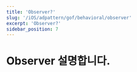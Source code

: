 ```yaml
---
title: 'Observer?'
slug: '/iOS/adpattern/gof/behavioral/observer'
excerpt: 'Observer?'
sidebar_position: 7
---
```


# Observer 설명합니다.